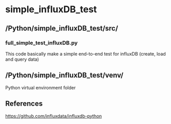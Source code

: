 # simple_influxDB_test

## /Python/simple_influxDB_test/src/

### full_simple_test_influxDB.py

This code basically make a simple end-to-end test for influxDB (create, load and query data)

## /Python/simple_influxDB_test/venv/

Python virtual environment folder

## References

https://github.com/influxdata/influxdb-python

